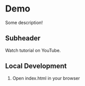 # Demo

Some description!

## Subheader

Watch tutorial on YouTube. 

## Local Development

1. Open index.html in your browser
